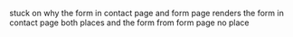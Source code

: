 stuck on why the form in contact page and form page renders the form in contact page both places and the form from form page no place
